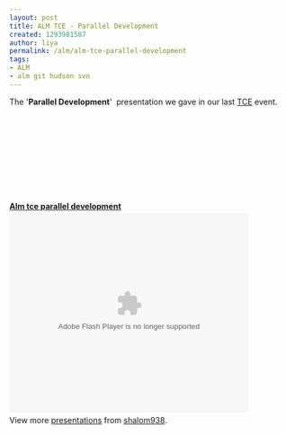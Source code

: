 ```yaml
---
layout: post
title: ALM TCE - Parallel Development
created: 1293981587
author: liya
permalink: /alm/alm-tce-parallel-development
tags:
- ALM
- alm git hudson svn
---
```

<p>The '<strong>Parallel Development</strong>'&nbsp; presentation we gave in our last <a href="http://www.tikalk.com/tce-event-281210-revolution-application-lifecycle-management-krypton">TCE</a> event.</p>
<p>&nbsp;</p>
<p>&nbsp;</p>
<p>&nbsp;</p>
<p>&nbsp;</p>
<p>&nbsp;</p>
<div id="__ss_6429355" style="width: 425px;"><strong style="display: block; margin: 12px 0pt 4px;"><a title="Alm tce parallel development" href="http://www.slideshare.net/shalom938/alm-tce-parallel-development">Alm tce parallel development</a></strong><object width="425" height="355" id="__sse6429355">
<param value="http://static.slidesharecdn.com/swf/ssplayer2.swf?doc=almtceparalleldevelopment-110102090011-phpapp01&amp;stripped_title=alm-tce-parallel-development&amp;userName=shalom938" name="movie" />
<param value="true" name="allowFullScreen" />
<param value="always" name="allowScriptAccess" /><embed width="425" height="355" allowfullscreen="true" allowscriptaccess="always" type="application/x-shockwave-flash" src="http://static.slidesharecdn.com/swf/ssplayer2.swf?doc=almtceparalleldevelopment-110102090011-phpapp01&amp;stripped_title=alm-tce-parallel-development&amp;userName=shalom938" name="__sse6429355"></embed></object>
<div style="padding: 5px 0pt 12px;">View more <a href="http://www.slideshare.net/">presentations</a> from <a href="http://www.slideshare.net/shalom938">shalom938</a>.</div>
</div>
